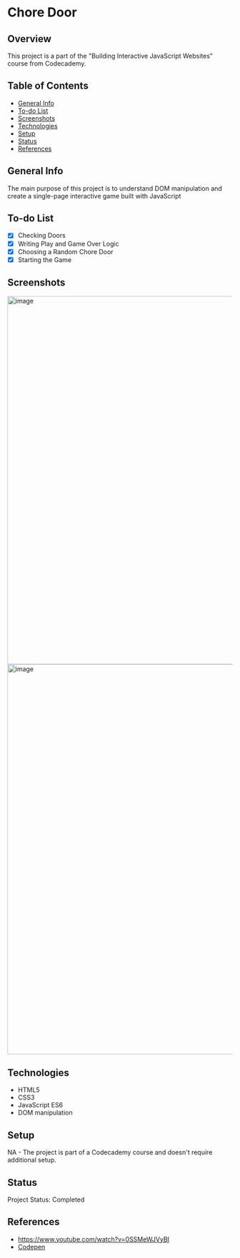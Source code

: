 # Chore Door

## Overview

This project is a part of the "Building Interactive JavaScript Websites" course from Codecademy.

## Table of Contents

- [General Info](#general-info)
- [To-do List](#to-do-list)
- [Screenshots](#screenshots)
- [Technologies](#technologies)
- [Setup](#setup)
- [Status](#status)
- [References](#references)

## General Info

 The main purpose of this project is to understand DOM manipulation and create a single-page interactive game built with JavaScript

## To-do List

- [x] Checking Doors
- [x] Writing Play and Game Over Logic
- [x] Choosing a Random Chore Door
- [x] Starting the Game

## Screenshots

<img width="825" alt="image" src="https://github.com/anilk-anusha/choreDoor/assets/130001836/850dae6b-52da-4ca2-8481-44436dc50e85">
<img width="874" alt="image" src="https://github.com/anilk-anusha/choreDoor/assets/130001836/4f2535e4-06f0-4664-bdff-6d1bf8ee34ea">


## Technologies

- HTML5
- CSS3
- JavaScript ES6
- DOM manipulation


## Setup

NA - The project is part of a Codecademy course and doesn't require additional setup.

## Status

Project Status: Completed

## References
- https://www.youtube.com/watch?v=0SSMeWJVyBI
- [Codepen](https://codepen.io/anilk-anusha/full/mdoyvEg)
